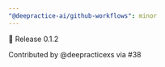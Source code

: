 ```yaml
---
"@deepractice-ai/github-workflows": minor
---
```


🚀 Release 0.1.2

Contributed by @deepracticexs via #38
